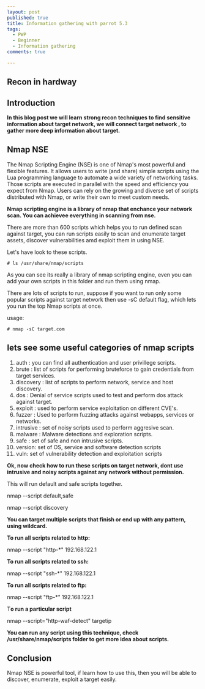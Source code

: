 ```yaml
---
layout: post
published: true
title: Information gathering with parrot 5.3
tags:
  - PWP
  - Beginner
  - Information gathering
comments: true

---
```

## Recon in hardway

## Introduction

**In this blog post we will learn strong recon techniques to find sensitive information about target network, we will connect target network , to gather more deep information about target.**

## Nmap NSE

The Nmap Scripting Engine (NSE) is one of Nmap's most powerful and flexible features. It allows users to write (and share) simple scripts using the Lua programming language to automate a wide variety of networking tasks. Those scripts are executed in parallel with the speed and efficiency you expect from Nmap. Users can rely on the growing and diverse set of scripts distributed with Nmap, or write their own to meet custom needs.

**Nmap scripting engine is a library of nmap that enchance your network scan. You can achievee everything in scanning from nse.**

There are more than 600 scripts which helps you to run defined scan against target, you can run scripts easily to scan and enumerate 
target assets, discover vulnerabilities amd exploit them in using NSE.

Let's have look to these scripts.

~~~
# ls /usr/share/nmap/scripts
~~~
As you can see its really a library of nmap scripting engine, even you can add your own scripts in this folder and run them using 
nmap.

There are lots of scripts to run, suppose if you want to run only some popular scripts against target network then use -sC default flag, which lets you run the top Nmap scripts at once.

usage:
~~~
# nmap -sC target.com
~~~
## lets see some useful categories of nmap scripts

1. auth : you can find all authentication and user privillege scripts.
2. brute : list of scripts for performing bruteforce to gain credentials from target services.
3. discovery : list of scripts to perform network, service and host discovery.
4. dos : Denial of service scripts used to test and perform dos attack against target.
5. exploit : used to perform service exploitation on different CVE's.
6. fuzzer : Used to perform fuzzing attacks against webapps, services or networks.
7. intrusive : set of noisy scripts used to perform aggresive scan.
8. malware : Malware detections and exploration scripts.
9. safe : set of safe and non intrusive scripts.
10. version: set of OS, service and software detection scripts
11. vuln: set of vulnerability detection and exploitation scripts

**Ok, now check how to run these scripts on target network, dont use intrusive and noisy scripts against any network without permission.**

This will run default and safe scripts together.

 nmap --script default,safe <targetIP>

 nmap  --script discovery <targetIP>

**You can target multiple scripts that finish or end up with any pattern, using wildcard.**

**To run all scripts related to http:**
  
 nmap --script "http-\*" 192.168.122.1

**To run all scripts related to ssh:**
 
 nmap --script "ssh-\*" 192.168.122.1

**To run all scripts related to ftp:**
  
 nmap --script "ftp-\*" 192.168.122.1

T**o run a particular script**

 nmap --script="http-waf-detect" targetip


**You can run any script using this technique, check /usr/share/nmap/scripts folder  to get more idea about scripts.**


## Conclusion
Nmap NSE is powerful tool, if learn how to use this, then you will be able to discover, enumerate, exploit a target easily.
